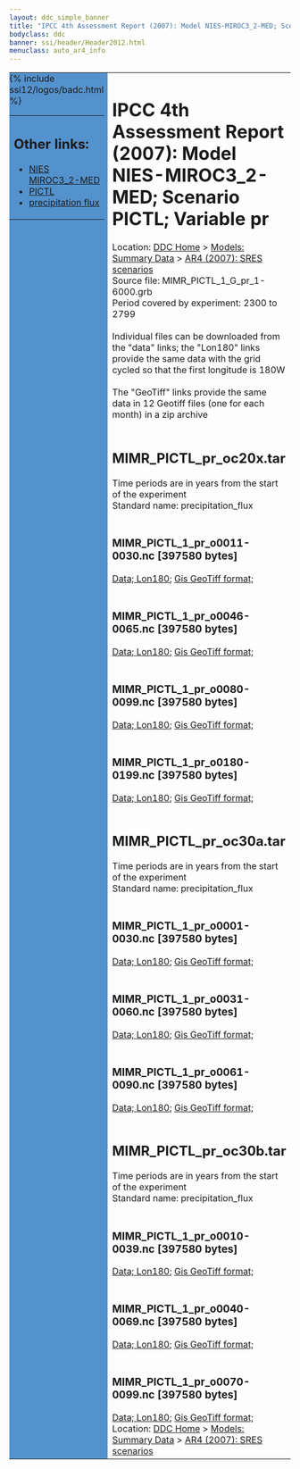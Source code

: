 ```yaml
---
layout: ddc_simple_banner
title: "IPCC 4th Assessment Report (2007): Model NIES-MIROC3_2-MED; Scenario PICTL; Variable pr"
bodyclass: ddc
banner: ssi/header/Header2012.html
menuclass: auto_ar4_info
---
```



<table width="100%" border="0" cellspacing="0" cellpadding="0" style="border-collapse: collapse;">
<tr style="margin:0;padding:0;border:0;">
<td style="margin:0;padding:0;border:0;height:1pt;width:150pt;background:#5492CD;" valign="top" >

<div id="lh-col2" class="auto_ar4_info">
<table class="menumain" bgcolor="#5492CD" cellspacing="0" width="100%" border="0">
<tr><td>
<h2> Other links:</h2>
<ul>
<li><a href="/auto/ar4/model-NIES-MIROC3_2-MED.html">NIES<br/>MIROC3_2-MED</a></li>
<li><a href="/auto/ar4/scenario-PICTL.html">PICTL</a></li>
<li><a href="/auto/ar4/var-precipitation_flux.html">precipitation flux</a></li>
</ul>
</td></tr>
{% include ssi12/logos/badc.html %}
</table>
</div>
</td>
<td><h1>IPCC 4th Assessment Report (2007): Model NIES-MIROC3_2-MED; Scenario PICTL; Variable pr</h1>

<!-- Breadcrumb1 -->
<div id="breadcrumb1" align="left">
Location: <a href="/index.html">DDC Home</a> > <a href="/sim/gcm_clim/">Models: Summary Data</a>
> <a href="/sim/gcm_clim/SRES_AR4/index.html">AR4 (2007): SRES scenarios</a>
</div>
<!-- End of Breadcrumb1 -->Source file: MIMR_PICTL_1_G_pr_1-6000.grb
<br/>
Period covered by experiment: 2300 to 2799<br/>
<br/>Individual files can be downloaded from the "data" links; the "Lon180" links provide the same data
         with the grid cycled so that the first longitude is 180W<br/>
<br/>The "GeoTiff" links provide the same data in 12 Geotiff files (one for each month)
          in a zip archive<br/>
<br/><h2>MIMR_PICTL_pr_oc20x.tar</h2>
Time periods are in years from the start of the experiment<br/>
Standard name: precipitation_flux<br>
<br/><h3>MIMR_PICTL_1_pr_o0011-0030.nc [397580 bytes]</h3>
<a href="/cgi-bin/downl/ar4_nc/pr/MIMR_PICTL_1_pr_o0011-0030.nc">Data; </a><a href="/cgi-bin/downl/ar4_nc/pr/MIMR_PICTL_1_pr_o0011-0030.cyto180.nc"> Lon180</a>; <a href="/cgi-bin/downl/ar4_tif/pr/MIMR_PICTL_1_pr_o0011-0030.zip">Gis GeoTiff format; </a><br/>
<br/><h3>MIMR_PICTL_1_pr_o0046-0065.nc [397580 bytes]</h3>
<a href="/cgi-bin/downl/ar4_nc/pr/MIMR_PICTL_1_pr_o0046-0065.nc">Data; </a><a href="/cgi-bin/downl/ar4_nc/pr/MIMR_PICTL_1_pr_o0046-0065.cyto180.nc"> Lon180</a>; <a href="/cgi-bin/downl/ar4_tif/pr/MIMR_PICTL_1_pr_o0046-0065.zip">Gis GeoTiff format; </a><br/>
<br/><h3>MIMR_PICTL_1_pr_o0080-0099.nc [397580 bytes]</h3>
<a href="/cgi-bin/downl/ar4_nc/pr/MIMR_PICTL_1_pr_o0080-0099.nc">Data; </a><a href="/cgi-bin/downl/ar4_nc/pr/MIMR_PICTL_1_pr_o0080-0099.cyto180.nc"> Lon180</a>; <a href="/cgi-bin/downl/ar4_tif/pr/MIMR_PICTL_1_pr_o0080-0099.zip">Gis GeoTiff format; </a><br/>
<br/><h3>MIMR_PICTL_1_pr_o0180-0199.nc [397580 bytes]</h3>
<a href="/cgi-bin/downl/ar4_nc/pr/MIMR_PICTL_1_pr_o0180-0199.nc">Data; </a><a href="/cgi-bin/downl/ar4_nc/pr/MIMR_PICTL_1_pr_o0180-0199.cyto180.nc"> Lon180</a>; <a href="/cgi-bin/downl/ar4_tif/pr/MIMR_PICTL_1_pr_o0180-0199.zip">Gis GeoTiff format; </a><br/>
<br/><h2>MIMR_PICTL_pr_oc30a.tar</h2>
Time periods are in years from the start of the experiment<br/>
Standard name: precipitation_flux<br>
<br/><h3>MIMR_PICTL_1_pr_o0001-0030.nc [397580 bytes]</h3>
<a href="/cgi-bin/downl/ar4_nc/pr/MIMR_PICTL_1_pr_o0001-0030.nc">Data; </a><a href="/cgi-bin/downl/ar4_nc/pr/MIMR_PICTL_1_pr_o0001-0030.cyto180.nc"> Lon180</a>; <a href="/cgi-bin/downl/ar4_tif/pr/MIMR_PICTL_1_pr_o0001-0030.zip">Gis GeoTiff format; </a><br/>
<br/><h3>MIMR_PICTL_1_pr_o0031-0060.nc [397580 bytes]</h3>
<a href="/cgi-bin/downl/ar4_nc/pr/MIMR_PICTL_1_pr_o0031-0060.nc">Data; </a><a href="/cgi-bin/downl/ar4_nc/pr/MIMR_PICTL_1_pr_o0031-0060.cyto180.nc"> Lon180</a>; <a href="/cgi-bin/downl/ar4_tif/pr/MIMR_PICTL_1_pr_o0031-0060.zip">Gis GeoTiff format; </a><br/>
<br/><h3>MIMR_PICTL_1_pr_o0061-0090.nc [397580 bytes]</h3>
<a href="/cgi-bin/downl/ar4_nc/pr/MIMR_PICTL_1_pr_o0061-0090.nc">Data; </a><a href="/cgi-bin/downl/ar4_nc/pr/MIMR_PICTL_1_pr_o0061-0090.cyto180.nc"> Lon180</a>; <a href="/cgi-bin/downl/ar4_tif/pr/MIMR_PICTL_1_pr_o0061-0090.zip">Gis GeoTiff format; </a><br/>
<br/><h2>MIMR_PICTL_pr_oc30b.tar</h2>
Time periods are in years from the start of the experiment<br/>
Standard name: precipitation_flux<br>
<br/><h3>MIMR_PICTL_1_pr_o0010-0039.nc [397580 bytes]</h3>
<a href="/cgi-bin/downl/ar4_nc/pr/MIMR_PICTL_1_pr_o0010-0039.nc">Data; </a><a href="/cgi-bin/downl/ar4_nc/pr/MIMR_PICTL_1_pr_o0010-0039.cyto180.nc"> Lon180</a>; <a href="/cgi-bin/downl/ar4_tif/pr/MIMR_PICTL_1_pr_o0010-0039.zip">Gis GeoTiff format; </a><br/>
<br/><h3>MIMR_PICTL_1_pr_o0040-0069.nc [397580 bytes]</h3>
<a href="/cgi-bin/downl/ar4_nc/pr/MIMR_PICTL_1_pr_o0040-0069.nc">Data; </a><a href="/cgi-bin/downl/ar4_nc/pr/MIMR_PICTL_1_pr_o0040-0069.cyto180.nc"> Lon180</a>; <a href="/cgi-bin/downl/ar4_tif/pr/MIMR_PICTL_1_pr_o0040-0069.zip">Gis GeoTiff format; </a><br/>
<br/><h3>MIMR_PICTL_1_pr_o0070-0099.nc [397580 bytes]</h3>
<a href="/cgi-bin/downl/ar4_nc/pr/MIMR_PICTL_1_pr_o0070-0099.nc">Data; </a><a href="/cgi-bin/downl/ar4_nc/pr/MIMR_PICTL_1_pr_o0070-0099.cyto180.nc"> Lon180</a>; <a href="/cgi-bin/downl/ar4_tif/pr/MIMR_PICTL_1_pr_o0070-0099.zip">Gis GeoTiff format; </a><br/>
<!-- Breadcrumb2 -->
<div id="breadcrumb2" align="left">
Location: <a href="/index.html">DDC Home</a> > <a href="/sim/gcm_clim/">Models: Summary Data</a>
> <a href="/sim/gcm_clim/SRES_AR4/index.html">AR4 (2007): SRES scenarios</a>
</div>
<!-- End of Breadcrumb2 --></td></tr></table>
